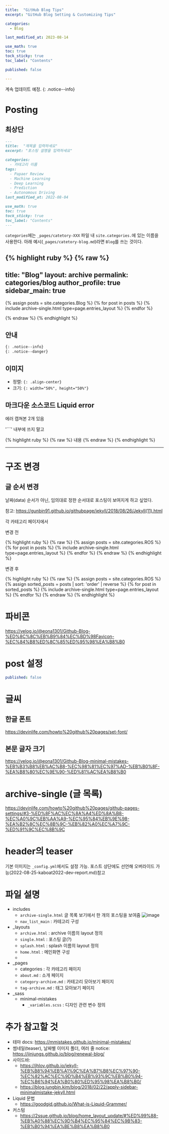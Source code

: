 ```yaml
---
title:  "GitHub Blog Tips"
excerpt: "GitHub Blog Setting & Customizing Tips"

categories:
  - Blog

last_modified_at: 2023-08-14

use_math: true
toc: true
tock_sticky: true
toc_label: "Contents"

published: false

---
```


계속 업데이트 예정.
{: .notice--info}

# Posting
## 최상단
```md
---
title:  "제목을 입력하세요"
excerpt: "포스팅 설명을 입력하세요"

categories:
  - 카테고리 이름
tags:
  - Papaer Review
  - Machine Learning
  - Deep Learning
  - Prediction
  - Autonomous Driving
last_modified_at: 2022-08-04

use_math: true
toc: true
tock_sticky: true
toc_label: "Contents"
---
```

`categories`에는 `_pages/catetory-XXX` 파일 내 `site.categories.`에 있는 이름을 사용한다. 아래 예시(`_pages/catetory-blog.md`)라면 `Blog`를 쓰는 것이다.

{% highlight ruby %}
{% raw %}
---
title: "Blog"
layout: archive
permalink: categories/blog
author_profile: true
sidebar_main: true
---

{% assign posts = site.categories.Blog %}
{% for post in posts %} {% include archive-single.html type=page.entries_layout %} {% endfor %}

{% endraw %}
{% endhighlight %}

## 안내
```md
{: .notice--info}
{: .notice--danger}
```

## 이미지
* 정렬: `{: .align-center}`
* 크기: `{: width="50%", height="50%"}`

## 마크다운 소스코드 Liquid error
에러 캡쳐본 2개 있음

'```' 내부에 쓰지 말고


{% highlight ruby %}
{% raw %}
  내용
{% endraw %}
{% endhighlight %}

- - -

# 구조 변경
## 글 순서 변경
날짜(data) 순서가 아닌, 임의대로 정한 순서대로 포스팅이 보여지게 하고 싶었다.

참고: https://gunbin91.github.io/githubpage/jekyll/2018/08/26/Jekyll(11).html

각 카테고리 페이지에서

변경 전

{% highlight ruby %}
{% raw %}
  {% assign posts = site.categories.ROS %}
  {% for post in posts %} {% include archive-single.html type=page.entries_layout %} {% endfor %}
{% endraw %}
{% endhighlight %}

변경 후

{% highlight ruby %}
{% raw %}
  {% assign posts = site.categories.ROS %}
  {% assign sorted_posts = posts | sort: 'order' | reverse %}
  {% for post in sorted_posts %} 
      {% include archive-single.html type=page.entries_layout %} 
  {% endfor %}
{% endraw %}
{% endhighlight %}

# 파비콘
https://velog.io/@eona1301/Github-Blog-%ED%8C%8C%EB%B9%84%EC%BD%98Favicon-%EC%84%B8%ED%8C%85%ED%95%98%EA%B8%B0

# post 설정
```yml
published: false
```

# 글씨
## 한글 폰트
https://devinlife.com/howto%20github%20pages/set-font/

## 본문 글자 크기
https://velog.io/@eona1301/Github-Blog-minimal-mistakes-%EB%B3%B8%EB%AC%B8-%EC%98%81%EC%97%AD-%EB%B0%8F-%EA%B8%80%EC%9E%90-%ED%81%AC%EA%B8%B0

# archive-single (글 목록)
https://devinlife.com/howto%20github%20pages/github-pages-settings/#3-%ED%8F%AC%EC%8A%A4%ED%8A%B8-%EC%A0%9C%EB%AA%A9-%EC%95%84%EB%9E%98-%EA%B2%8C%EC%8B%9C-%EB%82%A0%EC%A7%9C-%ED%91%9C%EC%8B%9C

# header의 teaser
기본 이미지는 `_config.yml`에서도 설정 가능. 포스트 상단에도 선언해 오버라이드 가능(2022-08-25-kaboat2022-dev-report.md)참고

# 파일 설명
* includes
  * `archive-single.html` 글 목록 보기에서 한 개의 포스팅을 보여줌
    ![image](https://user-images.githubusercontent.com/69252153/186781830-528bbc77-ebbc-444d-b4f5-4e207f56f345.png) 
  * `nav_list_main` : 카테고리 구성
* _layouts
  * `archive.html` : archive 이름의 layout 정의
  * `single.html` : 포스팅 글(?)
  * `splash.html` : splash 이름의 layout 정의
  * `home.html` : 메인화면 구성
  * 
* _pages
  * categories : 각 카테고리 페이지
  * `about.md` : 소개 페이지
  * `category-archive.md` : 카테고리 모아보기 페이지
  * `tag-archive.md` : 태그 모아보기 페이지
* _sass
  * minimal-mistakes
    * `_variables.scss` : 디자인 관련 변수 정의

# 추가 참고할 것
* 테마 docs: https://mmistakes.github.io/minimal-mistakes/
* 썸네일(teaser), 날짜별 이미지 폴더, 여러 줄 notice: https://jinjungs.github.io/blog/renewal-blog/
* 사이드바: 
  * https://jhlov.github.io/jekyll-%EB%B8%94%EB%A1%9C%EA%B7%B8%EC%97%90-%EC%82%AC%EC%9D%B4%EB%93%9C%EB%B0%94-%EC%B6%94%EA%B0%80%ED%95%98%EA%B8%B0/
  * https://blog.jungbin.kim/blog/2018/02/22/apply-sidebar-minimalmistake-jekyll.html
* Liquid 문법
  * https://goodgid.github.io/What-is-Liquid-Grammer/
* 커스텀
  * https://2ssue.github.io/blog/home_layout_update/#%ED%99%88-%EB%A0%88%EC%9D%B4%EC%95%84%EC%9B%83-%EB%B0%94%EA%BE%B8%EA%B8%B0